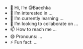 - 👋 Hi, I’m @Baechka
- 👀 I’m interested in ...
- 🌱 I’m currently learning ...
- 💞️ I’m looking to collaborate on ...
- 📫 How to reach me ...
- 😄 Pronouns: ...
- ⚡ Fun fact: ...

<!---
Baechka/Baechka is a ✨ special ✨ repository because its `README.md` (this file) appears on your GitHub profile.
You can click the Preview link to take a look at your changes.
--->
